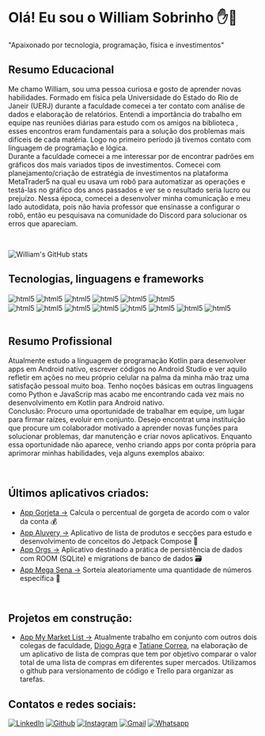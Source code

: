 # Olá! Eu sou o William Sobrinho  ✋🙂
"Apaixonado por tecnologia, programação, física e investimentos"

## Resumo Educacional
Me chamo William, sou uma pessoa curiosa e gosto de aprender novas habilidades. Formado em física pela Universidade do Estado do Rio de Janeir (UERJ) durante a faculdade comecei a ter contato com análise de dados e elaboração de relatórios. Entendi a importância do trabalho em equipe nas reuniões diárias para estudo com os amigos na biblioteca , esses encontros eram fundamentais para a solução dos problemas mais difíceis de cada matéria. Logo no primeiro período já tivemos contato com linguagem de programação e lógica. <br/>
Durante a faculdade comecei a me interessar por de encontrar padrões em gráficos dos mais variados tipos de investimentos. Comecei com planejamento/criação de estratégia de investimentos na plataforma MetaTrader5 na qual eu usava um robô para automatizar as operações e testá-las no gráfico dos anos passados e ver se o resultado seria lucro ou prejuízo. Nessa época, comecei a desenvolver minha comunicação e meu lado autodidata, pois não havia professor que ensinasse a configurar o robô, então eu pesquisava na comunidade do Discord para solucionar os erros que apareciam. 

<br/>

![William's GitHub stats](https://github-readme-stats.vercel.app/api?username=William-Sobrinho-Geraldo&show_icons=true&theme=tokyonight)


## Tecnologias, linguagens e frameworks

<div style = "display : inline_block">
    <img align="center" alt="html5" src="https://img.shields.io/badge/Android_Studio-3DDC84?style=for-the-badge&logo=android-studio&logoColor=white">
    <img align="center" alt="html5" src="https://img.shields.io/badge/Kotlin-0095D5?&style=for-the-badge&logo=kotlin&logoColor=white">
    <img align="center" alt="html5" src="https://img.shields.io/badge/Trello-0052CC?style=for-the-badge&logo=trello&logoColor=white">
    <img align="center" alt="html5" src="https://img.shields.io/badge/Composer-885630?style=for-the-badge&logo=Composer&logoColor=white">
    <img align="center" alt="html5" src="https://img.shields.io/badge/Python-FFD43B?style=for-the-badge&logo=python&logoColor=blue">
    <img align="center" alt="html5" src="https://img.shields.io/badge/SQLite-07405E?style=for-the-badge&logo=sqlite&logoColor=white">

</div>


<div style = "display : inline_block">
    <img align="center" alt="html5" src="https://img.shields.io/badge/Retrofit-%20-green">
    <img align="center" alt="html5" src="https://img.shields.io/badge/Picasso-%20-orange">
    <img align="center" alt="html5" src="https://img.shields.io/badge/Jetpack%20Compose-%20-red">
    <img align="center" alt="html5" src="https://img.shields.io/badge/Koin-%20-blue">
    <img align="center" alt="html5" src="https://img.shields.io/badge/Groupie-%20-yellow">
    <img align="center" alt="html5" src="https://img.shields.io/badge/Coroutines-%20-green">
    <img align="center" alt="html5" src="https://img.shields.io/badge/ROOM-%20-orange">
    <img align="center" alt="html5" src="https://img.shields.io/badge/HTTPS-%20-red">
</div>

<br/>

## Resumo Profissional
Atualmente estudo a linguagem de programação Kotlin para desenvolver apps em Android nativo, escrever códigos no Android Studio e ver aquilo refletir em ações no meu próprio celular na palma da minha mão traz uma satisfação pessoal muito boa. Tenho noções básicas em outras linguagens como Python e JavaScrip mas acabo me encontrando cada vez mais no desenvolvimento em Kotlin para Android nativo.<br/>
Conclusão: Procuro uma oportunidade de trabalhar em equipe, um lugar para firmar raízes, evoluir em conjunto. Desejo encontrat uma instituição que procure um colaborador motivado a aprender novas funções para solucionar problemas, dar manutenção e criar novos aplicativos. Enquanto essa oportunidade não aparece, venho criando apps por conta própria para aprimorar minhas habilidades, veja alguns exemplos abaixo:

<br/>

## Últimos aplicativos criados:
- [App Gorjeta ->](https://github.com/William-Sobrinho-Geraldo/Calculador-Gorjetas) Calcula o percentual de gorgeta de acordo com o valor da conta 💰
- [App Aluvery ->](https://github.com/William-Sobrinho-Geraldo/Aluvery) Aplicativo de lista de produtos e secções para estudo e desenvolvimento de conceitos do Jetpack Compose  📜
- [App Orgs ->](https://github.com/William-Sobrinho-Geraldo/Orgs) Aplicativo destinado a prática de persistência de dados com ROOM (SQLite) e migrations de banco de dados  🗃️
- [App Mega Sena ->](https://github.com/William-Sobrinho-Geraldo/App_megaSena) Sorteia aleatoriamente uma quantidade de números específica 💸

<br/>

## Projetos em construção:
- [App My Market List ->](https://github.com/William-Sobrinho-Geraldo/My_Market_List
)  Atualmente trabalho em conjunto com outros dois colegas de faculdade, [Diogo Agra](https://github.com/diogoalexandria) e [Tatiane Correa](https://github.com/taticorrea), na elaboração de um aplicativo
de lista de compras que tem por objetivo comparar o valor total de uma lista de compras em diferentes
super mercados. Utilizamos o github para versionamento de código e Trello para organizar as tarefas.

## Contatos e redes sociais:
[![LinkedIn](https://img.shields.io/badge/LinkedIn-0077B5?style=for-the-badge&logo=linkedin&logoColor=whit)](www.linkedin.com/in/williamsobrinho-devandroid)
[![Github](https://img.shields.io/badge/GitHub-100000?style=for-the-badge&logo=github&logoColor=white)](https://github.com/William-Sobrinho-Geraldo)
[![Instagram](https://img.shields.io/badge/Instagram-E4405F?style=for-the-badge&logo=instagram&logoColor=white
)](https://www.instagram.com/_willsg/)
[![Gmail](https://img.shields.io/badge/Gmail-D14836?style=for-the-badge&logo=gmail&logoColor=white)](https://www.gmail.com.br/william.devmobile@gmail.com)
[![Whatsapp](https://img.shields.io/badge/WhatsApp-25D366?style=for-the-badge&logo=whatsapp&logoColor=white
)](https://wa.me/5521968182721)



